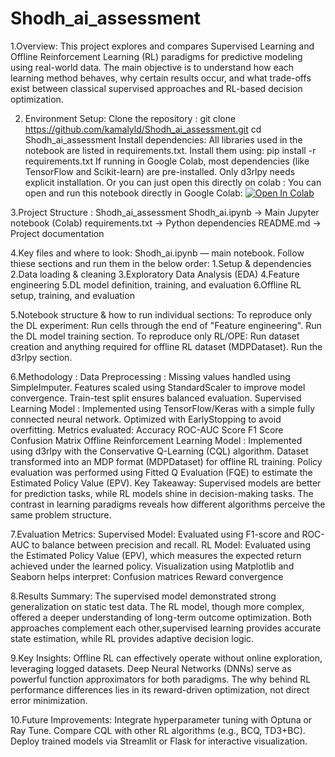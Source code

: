 # Shodh_ai_assessment

1.Overview:
 This project explores and compares Supervised Learning and Offline Reinforcement Learning (RL) paradigms for predictive modeling using real-world data.
 The main objective is to understand how each learning method behaves, why certain results occur, and what trade-offs exist between classical supervised approaches  and RL-based decision optimization.

2. Environment Setup:
 Clone the repository :
  git clone https://github.com/kamalyld/Shodh_ai_assessment.git
  cd Shodh_ai_assessment
 Install dependencies:
  All libraries used in the notebook are listed in requirements.txt.
 Install them using:
  pip install -r requirements.txt
 If running in Google Colab, most dependencies (like TensorFlow and Scikit-learn) are pre-installed. Only d3rlpy needs explicit installation.
 Or you can just open this directly on colab :
  You can open and run this notebook directly in Google Colab:
  [![Open In Colab](https://colab.research.google.com/assets/colab-badge.svg)](https://colab.research.google.com/github/kamalyld/Shodh_ai_assessment/blob/main/Shodh_ai.ipynb)

3.Project Structure :
   Shodh_ai_assessment
    Shodh_ai.ipynb          -> Main Jupyter notebook (Colab)
    requirements.txt        -> Python dependencies
    README.md               -> Project documentation

4.Key files and where to look:
 Shodh_ai.ipynb — main notebook. Follow thiese sections and run them in the below order:
  1.Setup & dependencies
  2.Data loading & cleaning
  3.Exploratory Data Analysis (EDA)
  4.Feature engineering
  5.DL model definition, training, and evaluation
  6.Offline RL setup, training, and evaluation

5.Notebook structure & how to run individual sections:
 To reproduce only the DL experiment:
  Run cells through the end of "Feature engineering".
  Run the DL model training section.
 To reproduce only RL/OPE:
  Run dataset creation and anything required for offline RL dataset (MDPDataset).
  Run the d3rlpy section.
 
6.Methodology :
 Data Preprocessing :
  Missing values handled using SimpleImputer.
  Features scaled using StandardScaler to improve model convergence.
  Train-test split ensures balanced evaluation.
 Supervised Learning Model :
  Implemented using TensorFlow/Keras with a simple fully connected neural network.
  Optimized with EarlyStopping to avoid overfitting.
 Metrics evaluated:
  Accuracy
  ROC-AUC Score
  F1 Score
  Confusion Matrix
 Offline Reinforcement Learning Model :
  Implemented using d3rlpy with the Conservative Q-Learning (CQL) algorithm.
  Dataset transformed into an MDP format (MDPDataset) for offline RL training.
  Policy evaluation was performed using Fitted Q Evaluation (FQE) to estimate the Estimated Policy Value (EPV).
 Key Takeaway:
  Supervised models are better for prediction tasks, while RL models shine in decision-making tasks.
  The contrast in learning paradigms reveals how different algorithms perceive the same problem structure.

7.Evaluation Metrics:
 Supervised Model:
  Evaluated using F1-score and ROC-AUC to balance between precision and recall.
 RL Model:
  Evaluated using the Estimated Policy Value (EPV), which measures the expected return achieved under the learned policy.
 Visualization using Matplotlib and Seaborn helps interpret:
  Confusion matrices
  Reward convergence

8.Results Summary:
 The supervised model demonstrated strong generalization on static test data.
 The RL model, though more complex, offered a deeper understanding of long-term outcome optimization.
 Both approaches complement each other,supervised learning provides accurate state estimation, while RL provides adaptive decision logic.

9.Key Insights:
 Offline RL can effectively operate without online exploration, leveraging logged datasets.
 Deep Neural Networks (DNNs) serve as powerful function approximators for both paradigms.
 The why behind RL performance differences lies in its reward-driven optimization, not direct error minimization.

10.Future Improvements:
 Integrate hyperparameter tuning with Optuna or Ray Tune.
 Compare CQL with other RL algorithms (e.g., BCQ, TD3+BC).
 Deploy trained models via Streamlit or Flask for interactive visualization.

